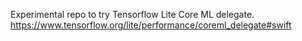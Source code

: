Experimental repo to try Tensorflow Lite Core ML delegate.
https://www.tensorflow.org/lite/performance/coreml_delegate#swift
